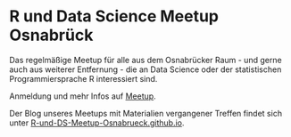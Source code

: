 # R und Data Science Meetup Osnabrück

Das regelmäßige Meetup für alle aus dem Osnabrücker Raum - und gerne auch aus weiterer Entfernung - die an Data Science oder der statistischen Programmiersprache R interessiert sind. 

Anmeldung und mehr Infos auf [Meetup](https://github.com/R-und-DS-Meetup-Osnabrueck/R-und-DS-Meetup-Osnabrueck.github.io.git).

Der Blog unseres Meetups mit Materialien vergangener Treffen findet sich unter [R-und-DS-Meetup-Osnabrueck.github.io](https://R-und-DS-Meetup-Osnabrueck.github.io).
